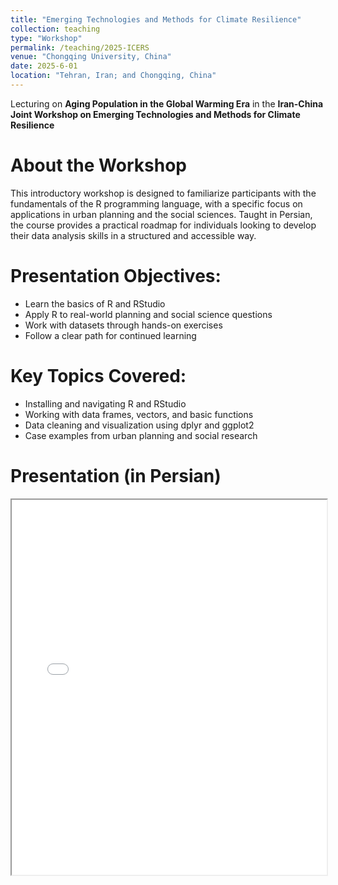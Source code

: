 ```yaml
---
title: "Emerging Technologies and Methods for Climate Resilience"
collection: teaching
type: "Workshop"
permalink: /teaching/2025-ICERS
venue: "Chongqing University, China"
date: 2025-6-01
location: "Tehran, Iran; and Chongqing, China"
---
```


Lecturing on **Aging Population in the Global Warming Era** in the **Iran-China Joint Workshop on Emerging Technologies and Methods for Climate Resilience**

About the Workshop
======
This introductory workshop is designed to familiarize participants with the fundamentals of the R programming language, with a specific focus on applications in urban planning and the social sciences. Taught in Persian, the course provides a practical roadmap for individuals looking to develop their data analysis skills in a structured and accessible way.

Presentation Objectives:
======
- Learn the basics of R and RStudio
- Apply R to real-world planning and social science questions
- Work with datasets through hands-on exercises
- Follow a clear path for continued learning

Key Topics Covered:
======
- Installing and navigating R and RStudio
- Working with data frames, vectors, and basic functions
- Data cleaning and visualization using dplyr and ggplot2
- Case examples from urban planning and social research

 Presentation (in Persian)  
======
<iframe src="/assets/R4UT.pdf#toolbar=0&navpanes=0" width="100%" height="600px">
    Your browser does not support PDFs.
</iframe>

